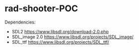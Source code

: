 # rad-shooter-POC

Dependencies:
 - SDL2 https://www.libsdl.org/download-2.0.php
 - SDL_image 2.0 https://www.libsdl.org/projects/SDL_image/
 - SDL_ttf https://www.libsdl.org/projects/SDL_ttf/
